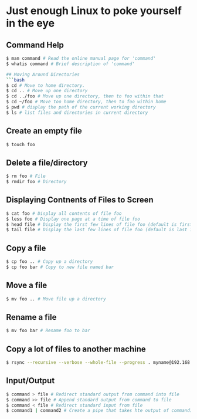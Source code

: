 # Just enough Linux to poke yourself in the eye

## Command Help
```bash
$ man command # Read the online manual page for 'command'
$ whatis command # Brief description of 'command'

## Moving Around Directories
```bash 
$ cd # Move to home directory. 
$ cd .. # Move up one directory
$ cd ../foo # Move up one directory, then to foo within that
$ cd ~/foo # Move too home directory, then to foo within home
$ pwd # display the path of the current working directory
$ ls # list files and directories in current directory
```

## Create an empty file
```bash
$ touch foo
```

## Delete a file/directory 
```bash
$ rm foo # File
$ rmdir foo # Directory 
```

## Displaying Contnents of Files to Screen
```bash
$ cat foo # Display all contents of file foo
$ less foo # Display one page at a time of file foo 
$ head file # Display the first few lines of file foo (default is first 10)
$ tail file # Display the last few lines of file foo (default is last 10)
```

## Copy a file
```bash
$ cp foo .. # Copy up a directory
$ cp foo bar # Copy to new file named bar
```

## Move a file
```bash
$ mv foo .. # Move file up a directory
```

## Rename a file
```bash
$ mv foo bar # Rename foo to bar
```

## Copy a lot of files to another machine
```bash
$ rsync --recursive --verbose --whole-file --progress . myname@192.168.1.2:/tmp/
```

## Input/Output
```bash 
$ command > file # Redirect standard output from command into file
$ command >> file # Append standard output from command to file 
$ command < file # Redirect standard input from file
$ command1 | command2 # Create a pipe that takes hte output of command1 and uses it as the input for command2
```
